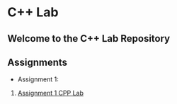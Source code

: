# C++ Lab

## Welcome to the C++ Lab Repository

## Assignments 

- Assignment 1:
1. [Assignment 1 CPP Lab](Assignments(Problems)/Assignment-1-CPP_Lab.pdf)
